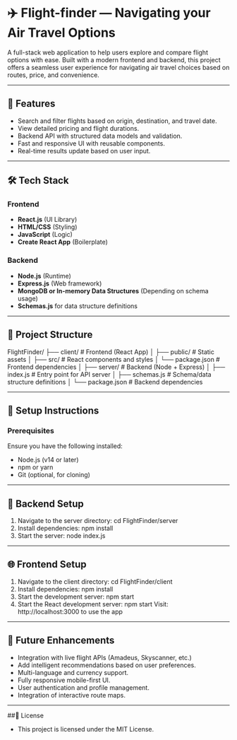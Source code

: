 # ✈️ Flight-finder — Navigating your Air Travel Options

A full-stack web application to help users explore and compare flight options with ease. Built with a modern frontend and backend, this project offers a seamless user experience for navigating air travel choices based on routes, price, and convenience.

---

## 🌟 Features

-  Search and filter flights based on origin, destination, and travel date.
-  View detailed pricing and flight durations.
-  Backend API with structured data models and validation.
-  Fast and responsive UI with reusable components.
-  Real-time results update based on user input.

---

## 🛠 Tech Stack

### Frontend
- **React.js** (UI Library)
- **HTML/CSS** (Styling)
- **JavaScript** (Logic)
- **Create React App** (Boilerplate)

### Backend
- **Node.js** (Runtime)
- **Express.js** (Web framework)
- **MongoDB or In-memory Data Structures** (Depending on schema usage)
- **Schemas.js** for data structure definitions

---

## 📁 Project Structure
FlightFinder/
├── client/ # Frontend (React App)
│ ├── public/ # Static assets
│ ├── src/ # React components and styles
│ └── package.json # Frontend dependencies
│
├── server/ # Backend (Node + Express)
│ ├── index.js # Entry point for API server
│ ├── schemas.js # Schema/data structure definitions
│ └── package.json # Backend dependencies


---

## 🚀 Setup Instructions

### Prerequisites

Ensure you have the following installed:

- Node.js (v14 or later)
- npm or yarn
- Git (optional, for cloning)

---

## 🔧 Backend Setup

1. Navigate to the server directory:
   cd FlightFinder/server
2. Install dependencies:
   npm install
3. Start the server:
   node index.js

---
 
## 🌐 Frontend Setup

1. Navigate to the client directory:
   cd FlightFinder/client
2. Install dependencies:
   npm install
3. Start the development server:
   npm start
4. Start the React development server:
   npm start Visit: http://localhost:3000 to use the app

---

## 🔮 Future Enhancements

 - Integration with live flight APIs (Amadeus, Skyscanner, etc.)
 - Add intelligent recommendations based on user preferences.
 - Multi-language and currency support.
 - Fully responsive mobile-first UI.
 - User authentication and profile management.
 - Integration of interactive route maps.

---

##📄 License

- This project is licensed under the MIT License.
